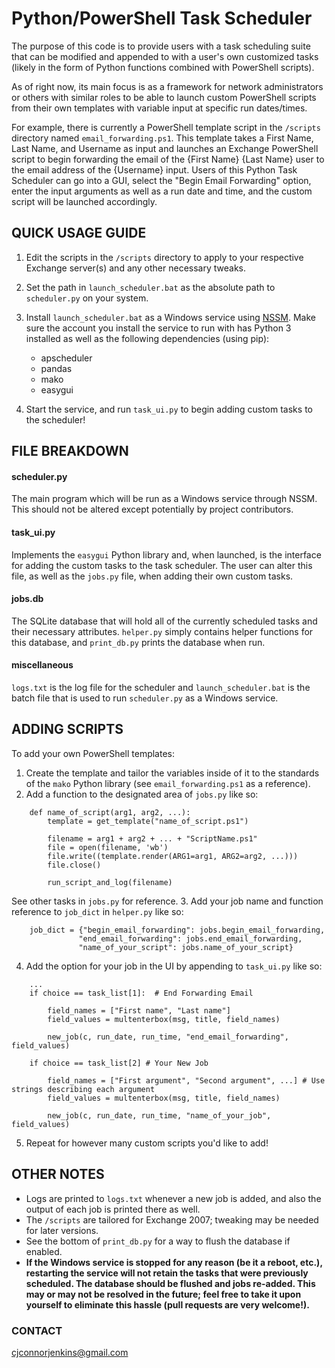 # Python/PowerShell Task Scheduler

The purpose of this code is to provide users with a task scheduling suite that can be modified and appended to with a user's own customized tasks (likely in the form of Python functions combined with PowerShell scripts).

As of right now, its main focus is as a framework for network administrators or others with similar roles to be able to launch custom PowerShell scripts from their own templates with variable input at specific run dates/times.

For example, there is currently a PowerShell template script in the `/scripts` directory named `email_forwarding.ps1`. This template takes a First Name, Last Name, and Username as input and launches an Exchange PowerShell script to begin forwarding the email of the {First Name} {Last Name} user to the email address of the {Username} input. Users of this Python Task Scheduler can go into a GUI, select the "Begin Email Forwarding" option, enter the input arguments as well as a run date and time, and the custom script will be launched accordingly. 

## QUICK USAGE GUIDE

1. Edit the scripts in the `/scripts` directory to apply to your respective Exchange server(s) and any other necessary tweaks.
2. Set the path in `launch_scheduler.bat` as the absolute path to `scheduler.py` on your system.
3. Install `launch_scheduler.bat` as a Windows service using [NSSM](https://nssm.cc/). Make sure the account you install the service to run with has Python 3 installed as well as the following dependencies (using pip):
    * apscheduler
    * pandas
    * mako
    * easygui

4. Start the service, and run `task_ui.py` to begin adding custom tasks to the scheduler!


## FILE BREAKDOWN

#### scheduler.py

The main program which will be run as a Windows service through NSSM. This should not be altered except potentially by project contributors.

#### task_ui.py

Implements the `easygui` Python library and, when launched, is the interface for adding the custom tasks to the task scheduler. The user can alter this file, as well as the `jobs.py` file, when adding their own custom tasks.

#### jobs.db

The SQLite database that will hold all of the currently scheduled tasks and their necessary attributes. `helper.py` simply contains helper functions for this database, and `print_db.py` prints the database when run.

#### miscellaneous

`logs.txt` is the log file for the scheduler and `launch_scheduler.bat` is the batch file that is used to run `scheduler.py` as a Windows service.


## ADDING SCRIPTS

To add your own PowerShell templates:

1. Create the template and tailor the variables inside of it to the standards of the `mako` Python library (see `email_forwarding.ps1` as a reference).
2. Add a function to the designated area of `jobs.py` like so:
```
    def name_of_script(arg1, arg2, ...):
        template = get_template("name_of_script.ps1")

        filename = arg1 + arg2 + ... + "ScriptName.ps1"
        file = open(filename, 'wb')
        file.write((template.render(ARG1=arg1, ARG2=arg2, ...)))
        file.close()

        run_script_and_log(filename)
```
See other tasks in `jobs.py` for reference.
3. Add your job name and function reference to `job_dict` in `helper.py` like so:
```
    job_dict = {"begin_email_forwarding": jobs.begin_email_forwarding,
               "end_email_forwarding": jobs.end_email_forwarding,
               "name_of_your_script": jobs.name_of_your_script}
```
4. Add the option for your job in the UI by appending to `task_ui.py` like so:
```
    ...
    if choice == task_list[1]:  # End Forwarding Email

        field_names = ["First name", "Last name"]
        field_values = multenterbox(msg, title, field_names)

        new_job(c, run_date, run_time, "end_email_forwarding", field_values)

    if choice == task_list[2] # Your New Job

        field_names = ["First argument", "Second argument", ...] # Use strings describing each argument
        field_values = multenterbox(msg, title, field_names)

        new_job(c, run_date, run_time, "name_of_your_job", field_values)
```
5. Repeat for however many custom scripts you'd like to add!

## OTHER NOTES
* Logs are printed to `logs.txt` whenever a new job is added, and also the output of each job is printed there as well.
* The `/scripts` are tailored for Exchange 2007; tweaking may be needed for later versions.
* See the bottom of `print_db.py` for a way to flush the database if enabled.
* __If the Windows service is stopped for any reason (be it a reboot, etc.), restarting the service will not retain the tasks that were previously scheduled. The database should be flushed and jobs re-added. This may or may not be resolved in the future; feel free to take it upon yourself to eliminate this hassle (pull requests are very welcome!).__

### CONTACT
cjconnorjenkins@gmail.com

